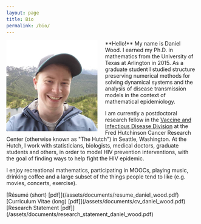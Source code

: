 ```yaml
---
layout: page
title: Bio 
permalink: /bio/
---
```


<div style="float: left; margin: 0px 20px 0px 0px; max-width: 240px; min-width: 120px; height: auto;">
<img src="/assets/images/me.jpg"/></div>
**Hello!** My name is Daniel Wood. I earned my Ph.D. in mathematics from the University
of Texas at Arlington in 2015. As a graduate student I studied structure preserving numerical methods for 
solving dynamical systems and the analysis of disease transmission models in the context
of mathematical epidemiology. 

I am currently a postdoctoral research fellow in the 
[Vaccine and Infectious Disease Division](http://www.fredhutch.org/en/labs/vaccine-and-infectious-disease.html)
at the Fred Hutchinson Cancer Research Center (otherwise known as "The Hutch") in 
Seattle, Washington. At the Hutch, I work with statisticians, biologists, medical doctors,
graduate students and others, in order to model HIV prevention interventions, with the 
goal of finding ways to help fight the HIV epidemic.

I enjoy recreational mathematics, participating in MOOCs, playing music, drinking coffee 
and a large subset of the things people tend to like (e.g. movies, concerts, exercise).
<BR CLEAR="left"/>

<div class="divider"></div>
[Résumé (short) [pdf]](/assets/documents/resume_daniel_wood.pdf)<br>
[Curriculum Vitae (long) [pdf]](/assets/documents/cv_daniel_wood.pdf)<br>
[Research Statement [pdf]](/assets/documents/research_statement_daniel_wood.pdf)<br>
